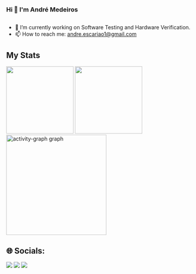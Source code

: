 ### Hi 👋 I'm André Medeiros
##
- 🔭 I’m currently working on Software Testing and Hardware Verification.
- 📫 How to reach me: andre.escariao1@gmail.com

## My Stats
<div align="left">
  <img height=180cm src="https://github-readme-stats.vercel.app/api?username=andreemedeiros&show_icons=true&theme=react" />
  <img height=180cm src="https://github-readme-stats.vercel.app/api/top-langs/?username=andreemedeiros&layout=compact&show_icons=true&theme=react" />
  <img src="https://github-readme-activity-graph.vercel.app/graph?username=andreemedeiros&radius=16&theme=react&area=true&order=5" height="268" alt="activity-graph graph"  />
</div>

###

## 🌐 Socials:
<div> 
  <a href="https://discord.gg" target="_blank"><img src="https://img.shields.io/badge/Discord-7289DA?style=for-the-badge&logo=discord&logoColor=white" target="_blank"></a> 
  <a href = "mailto:andre.escariao1@gmail.com"><img src="https://img.shields.io/badge/-Gmail-%23333?style=for-the-badge&logo=gmail&logoColor=white" target="_blank"></a>
  <a href="https://www.linkedin.com/in/andreemedeiros/" target="_blank"><img src="https://img.shields.io/badge/-LinkedIn-%230077B5?style=for-the-badge&logo=linkedin&logoColor=white" target="_blank"></a> 
</div>
